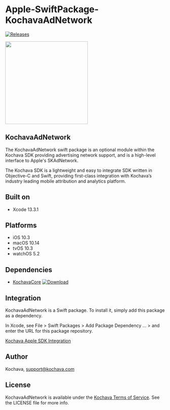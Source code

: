 # Apple-SwiftPackage-KochavaAdNetwork

[![Releases](https://img.shields.io/github/v/release/kochava/Apple-SwiftPackage-KochavaAdNetwork?include_prereleases&sort=semver)](https://github.com/Kochava/Apple-SwiftPackage-KochavaAdNetwork/releases)

<img src="https://storage.googleapis.com/kochava-web/2016/07/Kochava-horizontal-black-800x154.png" width="260" />

## KochavaAdNetwork

The KochavaAdNetwork swift package is an optional module within the Kochava SDK providing advertising network support, and is a high-level interface to Apple's SKAdNetwork.

The Kochava SDK is a lightweight and easy to integrate SDK written in Objective-C and Swift, providing first-class integration with Kochava’s industry leading mobile attribution and analytics platform.

## Built on

* Xcode 13.3.1

## Platforms

* iOS 10.3
* macOS 10.14
* tvOS 10.3
* watchOS 5.2

## Dependencies

* [KochavaCore](https://github.com/Kochava/Apple-SwiftPackage-KochavaCore) [![Download](https://img.shields.io/github/v/release/kochava/Apple-SwiftPackage-KochavaCore?include_prereleases&sort=semver)](https://github.com/Kochava/Apple-SwiftPackage-KochavaCore/releases)

## Integration

KochavaAdNetwork is a Swift package.  To install it, simply add this package as a dependency.

In Xcode, see File > Swift Packages > Add Package Dependency ... > and enter the URL for this package repository.

[Kochava Apple SDK Integration](https://support.kochava.com/sdk-integration/sdk-kochavatracker-ios)

## Author

Kochava, support@kochava.com

## License

KochavaAdNetwork is available under the [Kochava Terms of Service](https://www.kochava.com/terms-of-service/). See the LICENSE file for more info.
